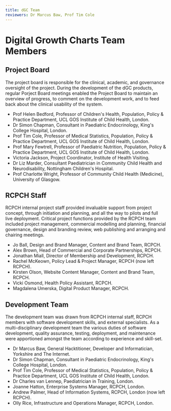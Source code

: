 ```yaml
---
title: dGC Team
reviewers: Dr Marcus Baw, Prof Tim Cole
---
```


# Digital Growth Charts Team Members

## Project Board

The project board is responsible for the clinical, academic, and governance oversight of the project. During the development of the dGC products, regular Porject Board meetings enabled the Project Board to maintain an overview of progress, to comment on the development work, and to feed back about the clinical usability of the system.

- Prof Helen Bedford, Professor of Children's Health, Population, Policy & Practice Department, UCL GOS Institute of Child Health, London.
- Dr Simon Chapman, Consultant in Paediatric Endocrinology, King's College Hospital, London.
- Prof Tim Cole, Professor of Medical Statistics, Population, Policy & Practice Department, UCL GOS Institute of Child Health, London.
- Prof Mary Fewtrell, Professor of Paediatric Nutrition, Population, Policy & Practice Department, UCL GOS Institute of Child Health, London.
- Victoria Jackson, Project Coordinator, Institute of Health Visiting.
- Dr Liz Marder, Consultant Paediatrician in Community Child Health and Neurodisability, Nottingham Children's Hospital.
- Prof Charlotte Wright, Professor of Community Child Health (Medicine), University of Glasgow.

## RCPCH Staff

RCPCH internal project staff provided invaluable support from project concept, through initiation and planning, and all the way to pilots and full live deployment. Critical project functions provided by the RCPCH team included project management, commercial modelling and planning, financial governance, design and branding review, web publishing and arranging and chairing meetings.

- Jo Ball, Design and Brand Manager, Content and Brand Team, RCPCH.
- Alex Brown, Head of Commercial and Corporate Partnerships, RCPCH.
- Jonathan Miall, Director of Membership and Development, RCPCH.
- Rachel McKeown, Policy Lead & Project Manager, RCPCH (now left RCPCH).
- Kirsten Olson, Website Content Manager, Content and Brand Team, RCPCH.
- Vicki Osmond, Health Policy Assistant, RCPCH.
- Magdalena Umerska, Digital Product Manager, RCPCH.


## Development Team

The development team was drawn from RCPCH internal staff, RCPCH members with software development skills, and external specialists. As a multi-disciplinary development team the various duties of software development, quality assurance, testing, deployment, and maintenance were apportioned amongst the team according to experience and skill-set.

- Dr Marcus Baw, General Hacktitioner, Developer and Informatician, Yorkshire and The Internet.
- Dr Simon Chapman, Consultant in Paediatric Endocrinology, King's College Hospital, London.
- Prof Tim Cole, Professor of Medical Statistics, Population, Policy & Practice Department, UCL GOS Institute of Child Health, London.
- Dr Charles van Lennep, Paediatrician in Training, London.
- Joanne Hatton, Enterprise Systems Manager, RCPCH, London.
- Andrew Palmer, Head of Information Systems, RCPCH, London (now left RCPCH).
- Olly Rice, Infrastructure and Operations Manager, RCPCH, London.
